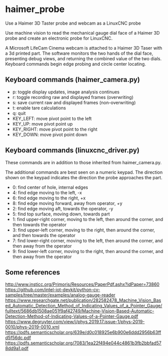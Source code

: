 # haimer_probe
Use a Haimer 3D Taster probe and webcam as a LinuxCNC probe

Use machine vision to read the mechanical gauge dial face of a Haimer 3D probe and create an electronic probe for LinuxCNC.

A Microsoft LifeCam Cinema webcam is attached to a Haimer 3D Taser with a 3d printed part. The software monitors the two hands of the dial face, presenting debug views, and returning the combined value of the two dials. Keyboard commands begin edge probing and circle center locating.

## Keyboard commands (haimer_camera.py)
* p: toggle display updates, image analysis continues
* r: toggle recording raw and displayed frames (overwriting)
* s: save current raw and displayed frames (non-overwriting)
* t: enable tare calculations
* q: quit
* KEY_LEFT: move pivot point to the left
* KEY_UP: move pivot point up
* KEY_RIGHT: move pivot point to the right
* KEY_DOWN: move pivot point down

## Keyboard commands (linuxcnc_driver.py)
These commands are in addition to those inherited from haimer_camera.py.

The additional commands are best seen on a numeric keypad. The direction shown on the keypad indicates the direction the probe approaches the part.

* 0: find center of hole, internal edges
* 4: find edge moving to the left, -x
* 6: find edge moving to the right, +x
* 8: find edge moving forward, away from operator, +y
* 2: find edge moving aft, towards the operator, -y
* 5: find top surface, moving down, towards part
* 1: find upper-right corner, moving to the left, then around the corner, and then towards the operator
* 3: find upper-left corner, moving to the right, then around the corner, and then towards the operator
* 7: find lower-right corner, moving to the left, then around the corner, and then away from the operator
* 9: find lower-left corner, moving to the right, then around the corner, and then away from the operator

## Some references
http://www.insticc.org/Primoris/Resources/PaperPdf.ashx?idPaper=73860
https://github.com/intel-iot-devkit/python-cv-samples/tree/master/examples/analog-gauge-reader
https://www.researchgate.net/publication/282582478_Machine_Vision_Based_Automatic_Detection_Method_of_Indicating_Values_of_a_Pointer_Gauge/fulltext/5686db1508ae051f9af42749/Machine-Vision-Based-Automatic-Detection-Method-of-Indicating-Values-of-a-Pointer-Gauge.pdf
https://www.degruyter.com/view/j/phys.2019.17.issue-1/phys-2019-0010/phys-2019-0010.xml
https://pdfs.semanticscholar.org/639e/d0c018925e6b900e6ddd2956b63ffd5f56dc.pdf
https://pdfs.semanticscholar.org/7083/1ea22f494e044c4861b3fb2bbfad578dd9a1.pdf
